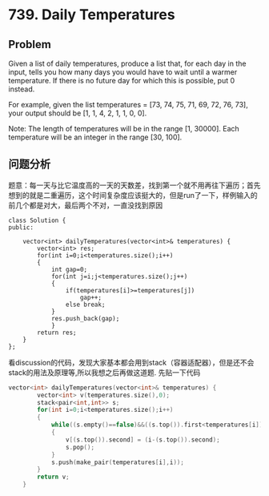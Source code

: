 # 739. Daily Temperatures
## Problem
 Given a list of daily temperatures, produce a list that, for each day in the input, tells you how many days you would have to wait until a warmer temperature. If there is no future day for which this is possible, put 0 instead.

For example, given the list temperatures = [73, 74, 75, 71, 69, 72, 76, 73], your output should be [1, 1, 4, 2, 1, 1, 0, 0].

Note: The length of temperatures will be in the range [1, 30000]. Each temperature will be an integer in the range [30, 100]. 
## 问题分析
题意：每一天与比它温度高的一天的天数差，找到第一个就不用再往下遍历；首先想到的就是二重遍历，这个时间复杂度应该挺大的，但是run了一下，样例输入的前几个都是对大，最后两个不对，一直没找到原因
```
class Solution {
public:
   
    vector<int> dailyTemperatures(vector<int>& temperatures) {
        vector<int> res;
        for(int i=0;i<temperatures.size();i++)
        {
            int gap=0;
            for(int j=i;j<temperatures.size();j++)
            {
                if(temperatures[i]>=temperatures[j])
                    gap++;
                else break;
            }
            res.push_back(gap);
            }
        return res;
    }
};
```
看discussion的代码，发现大家基本都会用到stack（容器适配器），但是还不会stack的用法及原理等,所以我想之后再做这道题.
先贴一下代码
```C++
vector<int> dailyTemperatures(vector<int>& temperatures) {
        vector<int> v(temperatures.size(),0);
        stack<pair<int,int>> s;
        for(int i=0;i<temperatures.size();i++)
        {
            while((s.empty()==false)&&((s.top()).first<temperatures[i]))
            {
                v[(s.top()).second] = (i-(s.top()).second);
                s.pop();
            }
            s.push(make_pair(temperatures[i],i));
        }
        return v;
    }
```
